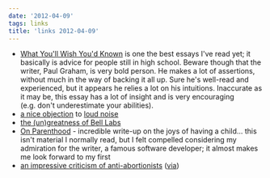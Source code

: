 ```yaml
---
date: '2012-04-09'
tags: links
title: 'links 2012-04-09'
---
```


-   [What You\'ll Wish You\'d Known] is one the best essays I\'ve read
    yet; it basically is advice for people still in high school. Beware
    though that the writer, Paul Graham, is very bold person. He makes a
    lot of assertions, without much in the way of backing it all up.
    Sure he\'s well-read and experienced, but it appears he relies a lot
    on his intuitions. Inaccurate as it may be, this essay has a lot of
    insight and is very encouraging (e.g. don\'t underestimate your
    abilities).
-   [a nice objection] to [loud noise]
-   [the (un)greatness of Bell Labs]
-   [On Parenthood] - incredible write-up on the joys of having a
    child\... this isn\'t material I normally read, but I felt compelled
    considering my admiration for the writer, a famous software
    developer; it almost makes me look forward to my first
-   [an impressive criticism of anti-abortionists] ([via])

  [What You\'ll Wish You\'d Known]: http://paulgraham.com/hs.html
  [a nice objection]: http://www.mothercityliving.co.za/do-you-have-talents/#comment-21944
  [loud noise]: http://www.mothercityliving.co.za/do-you-have-talents/#comment-21943
  [the (un)greatness of Bell Labs]: http://gizmodo.com/5691604/how-ma-bell-shelved-the-future-for-60-years
  [On Parenthood]: http://www.codinghorror.com/blog/2011/10/on-parenthood.html
  [an impressive criticism of anti-abortionists]: http://reason.com/archives/2004/12/22/is-heaven-populated-chiefly-by
  [via]: http://commonsenseatheism.com/?p=8955#comment-43867
